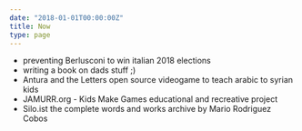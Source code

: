 ```yaml
---
date: "2018-01-01T00:00:00Z"
title: Now
type: page
---
```


- preventing Berlusconi to win italian 2018 elections
- writing a book on dads stuff ;)
- Antura and the Letters
    open source videogame to teach arabic to syrian kids
- JAMURR.org - Kids Make Games
    educational and recreative project
- Silo.ist
    the complete words and works archive by Mario Rodriguez Cobos
